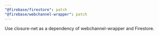 ```yaml
---
"@firebase/firestore": patch
"@firebase/webchannel-wrapper": patch
---
```


Use closure-net as a dependency of webchannel-wrapper and Firestore.
